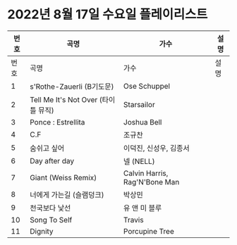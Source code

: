 # 2022년 8월 17일 수요일 플레이리스트

| 번호 | 곡명 | 가수 | 설명 |
|------|------|------|------|
| 번호 | 곡명 | 가수 | 설명 |
| 1 | s'Rothe-Zauerli (B기도문) | Ose Schuppel |  |
| 2 | Tell Me It's Not Over (타이틀 뮤직) | Starsailor |  |
| 3 | Ponce : Estrellita | Joshua Bell |  |
| 4 | C.F | 조규찬 |  |
| 5 | 숨쉬고 싶어 | 이덕진, 신성우, 김종서 |  |
| 6 | Day after day | 넬 (NELL) |  |
| 7 | Giant (Weiss Remix) | Calvin Harris, Rag'N'Bone Man |  |
| 8 | 너에게 가는길 (슬램덩크) | 박상민 |  |
| 9 | 천국보다 낯선 | 유 앤 미 블루 |  |
| 10 | Song To Self | Travis |  |
| 11 | Dignity | Porcupine Tree |  |
